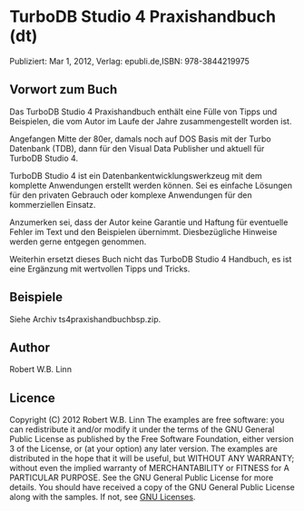 # TurboDB Studio 4 Praxishandbuch (dt) 
Publiziert: Mar 1, 2012, Verlag: epubli.de,ISBN: 978-3844219975

## Vorwort zum Buch
Das TurboDB Studio 4 Praxishandbuch enthält eine Fülle von Tipps und Beispielen, die vom Autor im Laufe der Jahre zusammengestellt worden ist.

Angefangen Mitte der 80er, damals noch auf DOS Basis mit der Turbo Datenbank (TDB), dann für den Visual Data Publisher und aktuell für TurboDB Studio 4.

TurboDB Studio 4 ist ein Datenbankentwicklungswerkzeug mit dem komplette Anwendungen erstellt werden können. Sei es einfache Lösungen für den privaten Gebrauch oder komplexe Anwendungen für den kommerziellen Einsatz.

Anzumerken sei, dass der Autor keine Garantie und Haftung für eventuelle Fehler im Text und den Beispielen übernimmt. Diesbezügliche Hinweise werden gerne entgegen genommen.

Weiterhin ersetzt dieses Buch nicht das TurboDB Studio 4 Handbuch, es ist eine Ergänzung mit wertvollen Tipps und Tricks.

## Beispiele
Siehe Archiv ts4praxishandbuchbsp.zip.

## Author
Robert W.B. Linn

## Licence
Copyright (C) 2012  Robert W.B. Linn
The examples are free software: you can redistribute it and/or modify it under the terms of the GNU General Public License as published by the Free Software Foundation, either version 3 of the License, or (at your option) any later version.
The examples are distributed in the hope that it will be useful, but WITHOUT ANY WARRANTY; without even the implied warranty of
MERCHANTABILITY or FITNESS for A PARTICULAR PURPOSE.  See the GNU General Public License for more details.
You should have received a copy of the GNU General Public License along with the samples.
If not, see [GNU Licenses](http://www.gnu.org/licenses/).
